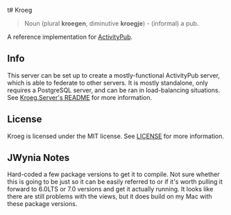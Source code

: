 t# Kroeg
> Noun (plural **kroegen**, diminutive **kroegje**) - (informal) a pub.

A reference implementation for [ActivityPub](http://www.w3.org/TR/activitypub/).

## Info
This server can be set up to create a mostly-functional ActivityPub server, which is able to federate to other servers. It is mostly standalone, only requires a PostgreSQL server, and can be ran in load-balancing situations.
See [Kroeg.Server's README](Kroeg.Server/README.md) for more information. 

## License
Kroeg is licensed under the MIT license. See [LICENSE](LICENSE) for more information.

## JWynia Notes
Hard-coded a few package versions to get it to compile. Not sure whether this is going to be just so it can be easily referred to or if it's worth pulling it forward to 6.0LTS or 7.0 versions and get it actually running. It looks like there are still problems with the views, but it does build on my Mac with these package versions.